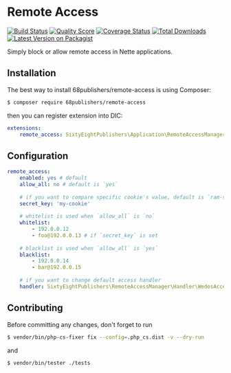 # Remote Access

[![Build Status][ico-travis]][link-travis]
[![Quality Score][ico-code-quality]][link-code-quality]
[![Coverage Status][ico-scrutinizer]][link-scrutinizer]
[![Total Downloads][ico-downloads]][link-downloads]
[![Latest Version on Packagist][ico-version]][link-packagist]

Simply block or allow remote access in Nette applications.

## Installation

The best way to install 68publishers/remote-access is using Composer:

```bash
$ composer require 68publishers/remote-access
```

then you can register extension into DIC:

```yaml
extensions:
    remote_access: SixtyEightPublishers\Application\RemoteAccessManager\DI\RemoteAccessManagerExtension
```

## Configuration

```yaml
remote_access:
    enabled: yes # default
    allow_all: no # default is `yes`
    
    # if you want to compare specific cookie's value, default is `ram-secret-key`. If you want to disable this you can set empty string ''
    secret_key: 'my-cookie'
    
    # whitelist is used when `allow_all` is `no`
    whitelist:
        - 192.0.0.12
        - foo@192.0.0.13 # if `secret_key` is set
    
    # blacklist is used when `allow_all` is `yes`
    blacklist:
    	- 192.0.0.14
    	- bar@192.0.0.15
    
    # if you want to change default access handler
    handler: SixtyEightPublishers\RemoteAccessManager\Handler\WedosAccessHandler
```

## Contributing

Before committing any changes, don't forget to run

```bash
$ vendor/bin/php-cs-fixer fix --config=.php_cs.dist -v --dry-run
```

and

```bash
$ vendor/bin/tester ./tests
```

[ico-version]: https://img.shields.io/packagist/v/68publishers/remote-access.svg?style=flat-square
[ico-travis]: https://img.shields.io/travis/68publishers/remote-access/master.svg?style=flat-square
[ico-scrutinizer]: https://img.shields.io/scrutinizer/coverage/g/68publishers/remote-access.svg?style=flat-square
[ico-code-quality]: https://img.shields.io/scrutinizer/g/68publishers/remote-access.svg?style=flat-square
[ico-downloads]: https://img.shields.io/packagist/dt/68publishers/remote-access.svg?style=flat-square

[link-packagist]: https://packagist.org/packages/68publishers/remote-access
[link-travis]: https://travis-ci.org/68publishers/remote-access
[link-scrutinizer]: https://scrutinizer-ci.com/g/68publishers/remote-access/code-structure
[link-code-quality]: https://scrutinizer-ci.com/g/68publishers/remote-access
[link-downloads]: https://packagist.org/packages/68publishers/remote-access

